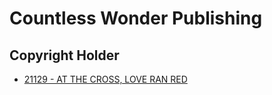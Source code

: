 # Countless Wonder Publishing

## Copyright Holder

- [21129 - AT THE CROSS, LOVE RAN RED](/hymns/21129.md)

